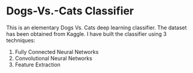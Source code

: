 # Dogs-Vs.-Cats Classifier

This is an elementary Dogs Vs. Cats deep learning classifier. The dataset has been obtained from Kaggle. I have built the classifier using 3 techniques:
1. Fully Connected Neural Networks
2. Convolutional Neural Networks
3. Feature Extraction
